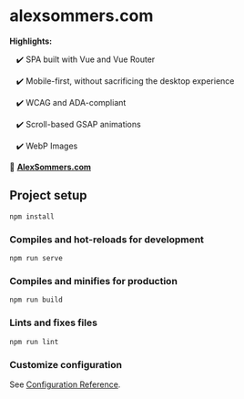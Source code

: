 # alexsommers.com

**Highlights:**

&nbsp;&nbsp; ✔️ SPA built with Vue and Vue Router

&nbsp;&nbsp; ✔️ Mobile-first, without sacrificing the desktop experience

&nbsp;&nbsp; ✔️ WCAG and ADA-compliant

&nbsp;&nbsp; ✔️ Scroll-based GSAP animations

&nbsp;&nbsp; ✔️ WebP Images

🔗 **[AlexSommers.com](https://alexsommers.com/)**

## Project setup
```
npm install
```

### Compiles and hot-reloads for development
```
npm run serve
```

### Compiles and minifies for production
```
npm run build
```

### Lints and fixes files
```
npm run lint
```

### Customize configuration
See [Configuration Reference](https://cli.vuejs.org/config/).
